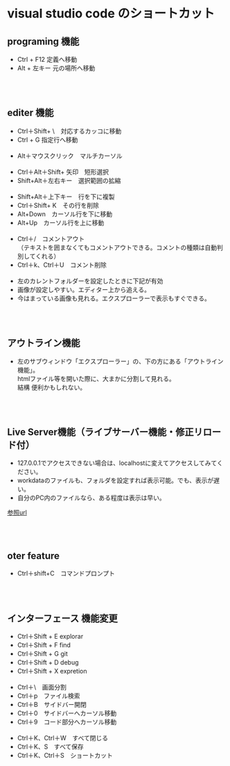 # visual studio code のショートカット

## programing 機能

- Ctrl + F12 定義へ移動  
- Alt + 左キー 元の場所へ移動

<br>
<br>

## editer 機能

- Ctrl＋Shift+ \　対応するカッコに移動
- Ctrl + G  指定行へ移動
<br><br>
- Alt＋マウスクリック　マルチカーソル
<br><br>
- Ctrl＋Alt＋Shift+ 矢印　短形選択  
- Shift+Alt＋左右キー　選択範囲の拡縮
<br><br>
- Shift+Alt＋上下キー　行を下に複製  
- Ctrl＋Shift+ K　その行を削除  
- Alt+Down　カーソル行を下に移動  
- Alt+Up　カーソル行を上に移動
<br><br>
- Ctrl＋/　コメントアウト  
（テキストを囲まなくてもコメントアウトできる。コメントの種類は自動判別してくれる）  
- Ctrl＋k、Ctrl＋U　コメント削除
<br><br>
- 左のカレントフォルダーを設定したときに下記が有効
- 画像が設定しやすい。エディター上から追える。
- 今はまっている画像も見れる。エクスプローラーで表示もすぐできる。

<br>
<br>

## アウトライン機能
- 左のサブウィンドウ「エクスプローラー」の、下の方にある「アウトライン機能」。  
htmlファイル等を開いた際に、大まかに分割して見れる。  
結構 便利かもしれない。

<br>
<br>

## Live Server機能（ライブサーバー機能・修正リロード付）  
- 127.0.0.1でアクセスできない場合は、localhostに変えてアクセスしてみてください。  
- workdataのファイルも、フォルダを設定すれば表示可能。でも、表示が遅い。
- 自分のPC内のファイルなら、ある程度は表示は早い。

[参照url](https://www.nxworld.net/services-resource/vscode-extension-live-server.html)  

<br>
<br>

## oter feature
- Ctrl＋shift+C　コマンドプロンプト

<br>
<br>

## インターフェース 機能変更
- Ctrl＋Shift + E explorar
- Ctrl＋Shift + F find
- Ctrl＋Shift + G git
- Ctrl＋Shift + D debug
- Ctrl＋Shift + X expretion
<br><br>
- Ctrl＋\　画面分割
- Ctrl＋p　ファイル検索
- Ctrl＋B　サイドバー開閉
- Ctrl＋0　サイドバーへカーソル移動
- Ctrl＋9　コード部分へカーソル移動
<br><br>
- Ctrl＋K、Ctrl＋W　すべて閉じる
- Ctrl＋K、S　すべて保存
- Ctrl＋K、Ctrl＋S　ショートカット
